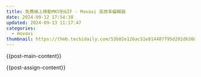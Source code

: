```yaml
---
title: 免費線上移動MKV到GIF - Movavi 高效率編輯器
date: 2024-09-12 17:54:38
updated: 2024-09-13 11:17:47
categories:
  - movavi
thumbnail: https://thmb.techidaily.com/53b02e126ac51e814487f95d202d6360b9c695229e51213279fffebf23dfc40c.jpg
---
```


{{post-main-content}}

<ins class="adsbygoogle"
     style="display:block"
     data-ad-format="autorelaxed"
     data-ad-client="ca-pub-7571918770474297"
     data-ad-slot="1223367746"></ins>

{{post-assign-content}}

<ins class="adsbygoogle"
     style="display:block"
     data-ad-client="ca-pub-7571918770474297"
     data-ad-slot="8358498916"
     data-ad-format="auto"
     data-full-width-responsive="true"></ins>
